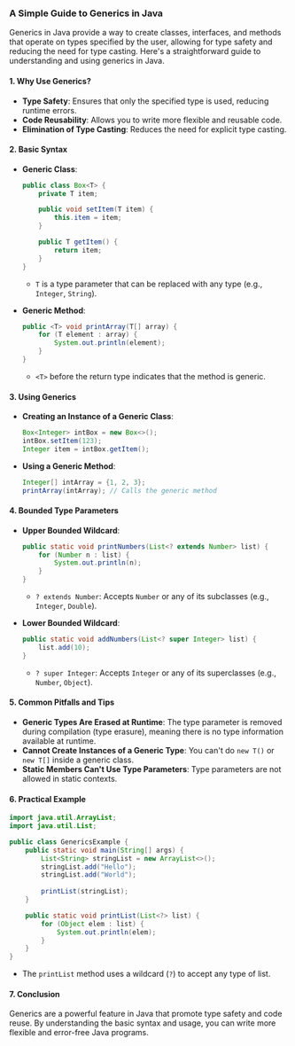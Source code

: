 ### A Simple Guide to Generics in Java

Generics in Java provide a way to create classes, interfaces, and methods that operate on types specified by the user, allowing for type safety and reducing the need for type casting. Here's a straightforward guide to understanding and using generics in Java.

#### 1. **Why Use Generics?**
- **Type Safety**: Ensures that only the specified type is used, reducing runtime errors.
- **Code Reusability**: Allows you to write more flexible and reusable code.
- **Elimination of Type Casting**: Reduces the need for explicit type casting.

#### 2. **Basic Syntax**

- **Generic Class**:
  ```java
  public class Box<T> {
      private T item;
  
      public void setItem(T item) {
          this.item = item;
      }
  
      public T getItem() {
          return item;
      }
  }
  ```
  - `T` is a type parameter that can be replaced with any type (e.g., `Integer`, `String`).

- **Generic Method**:
  ```java
  public <T> void printArray(T[] array) {
      for (T element : array) {
          System.out.println(element);
      }
  }
  ```
  - `<T>` before the return type indicates that the method is generic.

#### 3. **Using Generics**

- **Creating an Instance of a Generic Class**:
  ```java
  Box<Integer> intBox = new Box<>();
  intBox.setItem(123);
  Integer item = intBox.getItem();
  ```

- **Using a Generic Method**:
  ```java
  Integer[] intArray = {1, 2, 3};
  printArray(intArray); // Calls the generic method
  ```

#### 4. **Bounded Type Parameters**

- **Upper Bounded Wildcard**:
  ```java
  public static void printNumbers(List<? extends Number> list) {
      for (Number n : list) {
          System.out.println(n);
      }
  }
  ```
  - `? extends Number`: Accepts `Number` or any of its subclasses (e.g., `Integer`, `Double`).

- **Lower Bounded Wildcard**:
  ```java
  public static void addNumbers(List<? super Integer> list) {
      list.add(10);
  }
  ```
  - `? super Integer`: Accepts `Integer` or any of its superclasses (e.g., `Number`, `Object`).

#### 5. **Common Pitfalls and Tips**

- **Generic Types Are Erased at Runtime**: The type parameter is removed during compilation (type erasure), meaning there is no type information available at runtime.
- **Cannot Create Instances of a Generic Type**: You can't do `new T()` or `new T[]` inside a generic class.
- **Static Members Can't Use Type Parameters**: Type parameters are not allowed in static contexts.

#### 6. **Practical Example**

```java
import java.util.ArrayList;
import java.util.List;

public class GenericsExample {
    public static void main(String[] args) {
        List<String> stringList = new ArrayList<>();
        stringList.add("Hello");
        stringList.add("World");
        
        printList(stringList);
    }

    public static void printList(List<?> list) {
        for (Object elem : list) {
            System.out.println(elem);
        }
    }
}
```
- The `printList` method uses a wildcard (`?`) to accept any type of list.

#### 7. **Conclusion**

Generics are a powerful feature in Java that promote type safety and code reuse. By understanding the basic syntax and usage, you can write more flexible and error-free Java programs.
